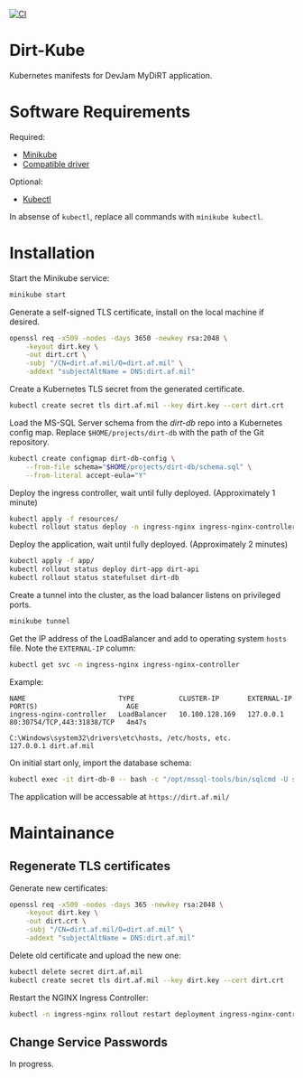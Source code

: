 [![CI](https://github.com/elblayko/dirt-kube/actions/workflows/ci.yml/badge.svg?branch=master)](https://github.com/elblayko/dirt-kube/actions/workflows/ci.yml)

# Dirt-Kube
Kubernetes manifests for DevJam MyDiRT application.

# Software Requirements

Required:
- [Minikube](https://minikube.sigs.k8s.io/docs/start/)
- [Compatible driver](https://minikube.sigs.k8s.io/docs/drivers/)

Optional:
- [Kubectl](https://kubernetes.io/docs/tasks/tools/)

In absense of `kubectl`, replace all commands with `minikube kubectl`.

# Installation

Start the Minikube service:
```bash
minikube start
```

Generate a self-signed TLS certificate, install on the local machine if desired.
```bash
openssl req -x509 -nodes -days 3650 -newkey rsa:2048 \
    -keyout dirt.key \
    -out dirt.crt \
    -subj "/CN=dirt.af.mil/O=dirt.af.mil" \
    -addext "subjectAltName = DNS:dirt.af.mil"
```

Create a Kubernetes TLS secret from the generated certificate.
```bash
kubectl create secret tls dirt.af.mil --key dirt.key --cert dirt.crt
```

Load the MS-SQL Server schema from the *dirt-db* repo into a Kubernetes config map.  Replace `$HOME/projects/dirt-db` with the path of the Git repository.
```bash
kubectl create configmap dirt-db-config \
    --from-file schema="$HOME/projects/dirt-db/schema.sql" \
    --from-literal accept-eula="Y"
```

Deploy the ingress controller, wait until fully deployed. (Approximately 1 minute)
```bash
kubectl apply -f resources/
kubectl rollout status deploy -n ingress-nginx ingress-nginx-controller
```

Deploy the application, wait until fully deployed. (Approximately 2 minutes)
```bash
kubectl apply -f app/
kubectl rollout status deploy dirt-app dirt-api
kubectl rollout status statefulset dirt-db
```

Create a tunnel into the cluster, as the load balancer listens on privileged ports.
```bash
minikube tunnel
```

Get the IP address of the LoadBalancer and add to operating system `hosts` file.  Note the `EXTERNAL-IP` column:
```bash
kubectl get svc -n ingress-nginx ingress-nginx-controller
```

Example:
```
NAME                       TYPE           CLUSTER-IP       EXTERNAL-IP   PORT(S)                      AGE
ingress-nginx-controller   LoadBalancer   10.100.128.169   127.0.0.1     80:30754/TCP,443:31838/TCP   4m47s

C:\Windows\system32\drivers\etc\hosts, /etc/hosts, etc.
127.0.0.1 dirt.af.mil
```

On initial start only, import the database schema:
```bash
kubectl exec -it dirt-db-0 -- bash -c "/opt/mssql-tools/bin/sqlcmd -U sa -i /var/opt/mssql/schema/schema.sql"
```

The application will be accessable at `https://dirt.af.mil/`

# Maintainance

## Regenerate TLS certificates

Generate new certificates:
```bash
openssl req -x509 -nodes -days 365 -newkey rsa:2048 \
    -keyout dirt.key \
    -out dirt.crt \
    -subj "/CN=dirt.af.mil/O=dirt.af.mil" \
    -addext "subjectAltName = DNS:dirt.af.mil"
```

Delete old certificate and upload the new one:
```bash
kubectl delete secret dirt.af.mil
kubectl create secret tls dirt.af.mil --key dirt.key --cert dirt.crt
```

Restart the NGINX Ingress Controller:
```bash
kubectl -n ingress-nginx rollout restart deployment ingress-nginx-controller
```

## Change Service Passwords

In progress.
